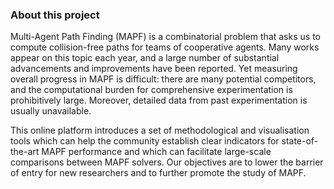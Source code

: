 ### About this project

Multi-Agent Path Finding (MAPF) is a combinatorial problem that asks us to compute collision-free paths for teams of cooperative agents. Many works appear on this topic each year, and a large number of substantial advancements and improvements have been reported. Yet measuring overall progress in MAPF is difficult: there are many potential competitors, and the computational burden for comprehensive experimentation is prohibitively large. Moreover, detailed data from past experimentation is usually unavailable.

This online platform introduces a set of methodological and visualisation tools which can help the community establish clear indicators for state-of-the-art MAPF performance and which can facilitate large-scale comparisons between MAPF solvers. Our objectives are to lower the barrier of entry for new researchers and to further promote the study of MAPF.
